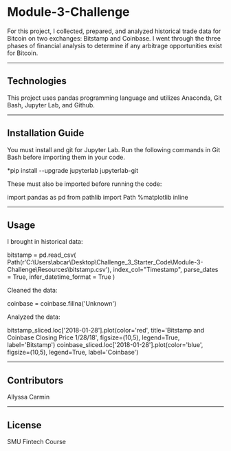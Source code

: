 # Module-3-Challenge

For this project, I collected, prepared, and analyzed historical trade data for Bitcoin on two exchanges: Bitstamp and Coinbase. I went through the three phases of financial analysis to determine if any arbitrage opportunities exist for Bitcoin.

---

## Technologies

This project uses pandas programming language and utilizes Anaconda, Git Bash, Jupyter Lab, and Github.

---

## Installation Guide

You must install and git for Jupyter Lab. Run the following commands in Git Bash before importing them in your code.

*pip install --upgrade jupyterlab jupyterlab-git

These must also be imported before running the code:

import pandas as pd
from pathlib import Path
%matplotlib inline

---

## Usage

I brought in historical data:

bitstamp = pd.read_csv(
    Path(r'C:\Users\abcar\Desktop\Challenge_3_Starter_Code\Module-3-Challenge\Resources\bitstamp.csv'), 
    index_col="Timestamp", 
    parse_dates = True, 
    infer_datetime_format = True
)

Cleaned the data:

coinbase = coinbase.fillna('Unknown')

Analyzed the data:

bitstamp_sliced.loc['2018-01-28'].plot(color='red', title='Bitstamp and Coinbase Closing Price 1/28/18', figsize=(10,5), legend=True, label='Bitstamp')
coinbase_sliced.loc['2018-01-28'].plot(color='blue', figsize=(10,5), legend=True, label='Coinbase')

---

## Contributors

Allyssa Carmin

---

## License

SMU Fintech Course